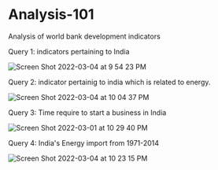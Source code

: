 # Analysis-101
Analysis of world bank development indicators  

Query 1: indicators pertaining to India 

![Screen Shot 2022-03-04 at 9 54 23 PM](https://user-images.githubusercontent.com/100203113/156801979-812f1fa0-fb5c-43f8-bdc6-0cdfab3c901b.png)

Query 2: indicator pertainig to india which is related to energy. 

![Screen Shot 2022-03-04 at 10 04 37 PM](https://user-images.githubusercontent.com/100203113/156802723-a9a8a22a-7fc2-45a0-ad49-eb774f6fbc98.png)

Query 3: Time require to start a business in India 

![Screen Shot 2022-03-01 at 10 29 40 PM](https://user-images.githubusercontent.com/100203113/156804152-288a018c-da52-40fc-8d81-98e2288cbdfa.png)

Query 4: India's Energy import from 1971-2014

![Screen Shot 2022-03-04 at 10 23 15 PM](https://user-images.githubusercontent.com/100203113/156805784-12b93b8e-4d1e-4546-8f11-444d715f845e.png)

